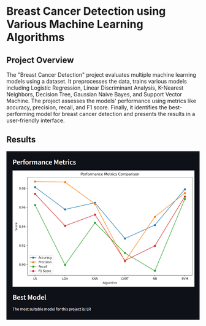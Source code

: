 Breast Cancer Detection using Various Machine Learning Algorithms
=============================================================================================


Project Overview
-------------------

The "Breast Cancer Detection" project evaluates multiple machine learning models using a dataset.
It preprocesses the data, trains various models including Logistic Regression, Linear Discriminant Analysis, 
K-Nearest Neighbors, Decision Tree, Gaussian Naive Bayes, and Support Vector Machine. The project assesses the 
models' performance using metrics like accuracy, precision, recall, and F1 score. 
Finally, it identifies the best-performing model for breast cancer detection and presents the results in a user-friendly interface.

Results
-------------------------------------------

![Model Performance](build/html/_images/8.1.jpg)